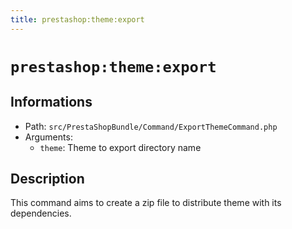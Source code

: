 ```yaml
---
title: prestashop:theme:export
---
```


# `prestashop:theme:export`

## Informations

* Path: `src/PrestaShopBundle/Command/ExportThemeCommand.php`
* Arguments:
  * `theme`: Theme to export directory name

## Description

This command aims to create a zip file to distribute theme with its dependencies.

